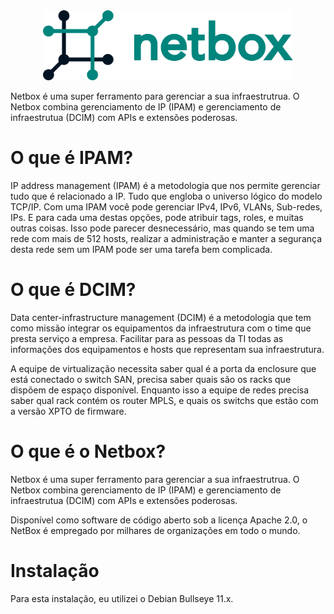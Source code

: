 <div align="center">
  <img src="https://raw.githubusercontent.com/netbox-community/netbox/develop/docs/netbox_logo.svg" width="400" alt="NetBox logo" />
</div>


Netbox é uma super ferramento para gerenciar a sua infraestrutrua. O Netbox combina gerenciamento de IP (IPAM) e gerenciamento de infraestrutua (DCIM) com APIs e extensões poderosas.

# O que é IPAM?
IP address management (IPAM) é a metodologia que nos permite gerenciar tudo que é relacionado a IP. Tudo que engloba o universo lógico do modelo TCP/IP. Com uma IPAM você pode gerenciar IPv4, IPv6, VLANs, Sub-redes, IPs. E para cada uma destas opções, pode atribuir tags, roles, e muitas outras coisas. Isso pode parecer desnecessário, mas quando se tem uma rede com mais de 512 hosts, realizar a administração e manter a segurança desta rede sem um IPAM pode ser uma tarefa bem complicada.

# O que é DCIM?
Data center-infrastructure management (DCIM) é a metodologia que tem como missão integrar os equipamentos da infraestrutura com o time que presta serviço a empresa. Facilitar para as pessoas da TI todas as informações dos equipamentos e hosts que representam sua infraestrutura.

A equipe de virtualização necessita saber qual é a porta da enclosure que está conectado o switch SAN, precisa saber quais são os racks que dispõem de espaço disponível. Enquanto isso a equipe de redes precisa saber qual rack contém os router MPLS, e quais os switchs que estão com a versão XPTO de firmware.

# O que é o Netbox?
Netbox é uma super ferramento para gerenciar a sua infraestrutrua. O Netbox combina gerenciamento de IP (IPAM) e gerenciamento de infraestrutua (DCIM) com APIs e extensões poderosas.

Disponível como software de código aberto sob a licença Apache 2.0, o NetBox é empregado por milhares de organizações em todo o mundo.

# Instalação 
Para esta instalação, eu utilizei o Debian Bullseye 11.x. 
